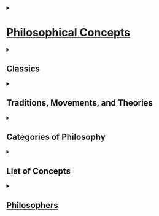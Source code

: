 <details><summary><h1><a href="https://plato.stanford.edu/index.html">Philosophical Concepts</a></h1></summary>

- [Philosophical Concepts](https://www.youtube.com/playlist?list=PLzWd5Ny3vW3Twa6jGRRBYsrqsLodJYfG7)

1. [Conceptual Distinctions](https://en.wikipedia.org/wiki/Category:Conceptual_distinctions)
2. [Conceptual Systems](https://en.wikipedia.org/wiki/Category:Conceptual_systems)
3. [Philosophical Arguments](https://en.wikipedia.org/wiki/Category:Philosophical_arguments)
4. [Philosophical Methodology](https://en.wikipedia.org/wiki/Category:Philosophical_methodology)
5. [Concepts in Metaphysics](https://en.wikipedia.org/wiki/Category:Concepts_in_metaphysics)
6. [Principles](https://en.wikipedia.org/wiki/Category:Principles)

</details>

<details><summary><h2> Classics </h2></summary>

1. [Aristotles Classics](http://classics.mit.edu/Browse/browse-Aristotle.html)
2. [Plato](http://classics.mit.edu/Browse/browse-Plato.html)
3. [Socrates](http://onlinebooks.library.upenn.edu/webbin/book/browse?type=lcsubc&key=Socrates)

</details>

<details><summary><h2> Traditions, Movements, and Theories </h2></summary>

1. [Information Philosophy](https://www.informationphilosopher.com/solutions/scientists/klemm/)
2. [Rationalism vs Empiricism](https://plato.stanford.edu/entries/rationalism-empiricism/)
3. [Analytical Philosophy](https://en.wikipedia.org/wiki/Category:Analytic_philosophy)
4. [Logical_positivism](https://en.wikipedia.org/wiki/Logical_positivism)
5. [Pragmatism](https://en.wikipedia.org/wiki/Category:Pragmatism)
6. [Empiricism](https://en.wikipedia.org/wiki/Category:Empiricism)
7. [Theories of Meaning](https://plato.stanford.edu/entries/meaning/)
8. [Nihilism](https://en.wikipedia.org/wiki/Category:Nihilism)
9. [Computational Philosophy](https://plato.stanford.edu/entries/computational-philosophy/)
10. [Philosophy of Mind](https://en.wikipedia.org/wiki/Category:Philosophy_of_mind)
11. [Philosophical Interpretation](https://en.wikipedia.org/wiki/Category:Interpretation_(philosophy))
12. [Thought Experiments](https://en.wikipedia.org/wiki/Category:Thought_experiments) and [Thought Experiments in Philosophy](https://en.wikipedia.org/wiki/Category:Thought_experiments_in_philosophy)
13. [Philosophical Schools of Thought](https://en.wikipedia.org/wiki/Category:Philosophical_schools_and_traditions)
14. [Philosophical Traditions](https://en.wikipedia.org/wiki/Category:Philosophical_traditions)
15. [Philosophical Movements](https://en.wikipedia.org/wiki/Category:Philosophical_movements)
16. [Philosophical Theories](https://en.wikipedia.org/wiki/Category:Philosophical_theories)
17. [Pragmaticism](https://en.wikipedia.org/wiki/Pragmaticism)
18. [List_of_schools_of_philosophy](https://en.wikipedia.org/wiki/List_of_schools_of_philosophy)

</details>

<details><summary><h2> Categories of Philosophy </h2></summary>

1. [Epistemology](https://en.wikipedia.org/wiki/Category:Concepts_in_epistemology)
	- [Epistemological_theories](https://en.wikipedia.org/wiki/Category:Epistemological_theories)
	- [Justification](https://en.wikipedia.org/wiki/Category:Justification_(epistemology))
	- [Concepts_in_epistemology](https://en.wikipedia.org/wiki/Category:Concepts_in_epistemology)
	- [Foundationalism](https://en.wikipedia.org/wiki/Foundationalism)
	- [Epistemology_of_science](https://en.wikipedia.org/wiki/Category:Epistemology_of_science)
	- [Empiricism](https://en.wikipedia.org/wiki/Category:Empiricism)
	- [Rationalism](https://en.wikipedia.org/wiki/Category:Rationalism)
	- [Evidentialism](https://en.wikipedia.org/wiki/Evidentialism)
	- [Coherentism](https://en.wikipedia.org/wiki/Coherentism) [Theories](https://plato.stanford.edu/entries/justep-coherence/)
	- [Epistemic Closure](https://plato.stanford.edu/entries/closure-epistemic/)
	- [Analysis of Knowledge](https://plato.stanford.edu/entries/knowledge-analysis/)
	- [Verificationism](https://en.wikipedia.org/wiki/Verificationism)
	- [Formal](https://plato.stanford.edu/entries/formal-epistemology/)
	- [Social Epistemology](https://plato.stanford.edu/entries/epistemology-social/)
	- [Bayesian Epistemology](https://plato.stanford.edu/entries/epistemology-bayesian/)
	- [Constructive Empiricism](https://plato.stanford.edu/entries/constructive-empiricism/)
	- [Münchhausen trilemma](https://en.wikipedia.org/wiki/M%C3%BCnchhausen_trilemma)
	- [Fallibilism](https://en.wikipedia.org/wiki/Fallibilism)
	- [Epistemic Paradoxes](https://plato.stanford.edu/entries/epistemic-paradoxes/)
	- [Skepticism](https://en.wikipedia.org/wiki/Category:Skepticism)
	- [Theories of Truth](https://en.wikipedia.org/wiki/Category:Theories_of_truth)
	- [Truth Values](https://plato.stanford.edu/entries/truth-values/)
	- [Reliabalism](https://plato.stanford.edu/entries/reliabilism/)
2. [Ontology](https://en.wikipedia.org/wiki/Ontology)
	- [Applied Ontology](http://ontology.buffalo.edu/smith/)
	- [Mereology](https://en.wikipedia.org/wiki/Category:Mereology)
3. [Metaphysics](https://en.wikipedia.org/wiki/Category:Metaphysics)
	- [The Metaphysics Project](https://mally.stanford.edu/index.html)
4. [Philosophy of Language](https://en.wikipedia.org/wiki/Category:Philosophy_of_language)
	- [Meaning](https://en.wikipedia.org/wiki/Category:Meaning_(philosophy_of_language))
	- [Formal Semantics](https://en.wikipedia.org/wiki/Category:Formal_semantics_(natural_language))
	- [Semantics](https://en.wikipedia.org/wiki/Category:Semantics)
5. [Cognitive Science](https://en.wikipedia.org/wiki/Category:Cognitive_science)
6. [Pragmaticism](https://en.wikipedia.org/wiki/Pragmaticism)
7. [Semiotics](https://en.wikipedia.org/wiki/Category:Semiotics)
8. [Philosophy of Science](https://en.wikipedia.org/wiki/Category:Philosophy_of_science)
9. [Linguistic Pragmatics](https://en.wikipedia.org/wiki/Category:Pragmatics)
10. [Concepts](https://en.wikipedia.org/wiki/Category:Concepts)
11. [Skepticism](https://en.wikipedia.org/wiki/Category:Skepticism)
12. [Philosophy_of_social_science](https://en.wikipedia.org/wiki/Category:Philosophy_of_social_science)
13. [Semantics](https://en.wikipedia.org/wiki/Category:Semantics)
14. [History_of_psychology](https://en.wikipedia.org/wiki/Category:History_of_psychology)

</details>

<details><summary><h2> List of Concepts </h2></summary>

1. [Events](https://plato.stanford.edu/entries/events/)
2. [Properties](https://plato.stanford.edu/entries/properties/)
3. [Platonism](https://en.wikipedia.org/wiki/Platonism)
4. [Teleology](https://en.wikipedia.org/wiki/Category:Teleology)
5. [Argumentation & Reasoning](https://philpeople.org/profiles/41605/publication_attributions?app=&order=added&page=6)
6. [Types & Tokens](https://plato.stanford.edu/entries/types-tokens/)
7. [Occams Razor](https://en.wikipedia.org/wiki/Occam%27s_razor)
8. [Argument From Ignorance](https://en.wikipedia.org/wiki/Argument_from_ignorance)
9. [Reductio Ad Absurdum](https://en.wikipedia.org/wiki/Reductio_ad_absurdum)
10. [Fact-Value](https://en.wikipedia.org/wiki/Fact%E2%80%93value_distinction)
11. [Is-Ought](https://en.wikipedia.org/wiki/Is%E2%80%93ought_problem)
12. [Principle of Charity](https://en.wikipedia.org/wiki/Principle_of_charity)
13. [Map-Territory](https://en.wikipedia.org/wiki/Map%E2%80%93territory_relation)
14. [Allegory of the Cave](https://en.wikipedia.org/wiki/Allegory_of_the_cave)
15. [Statistical Syllogism](https://en.wikipedia.org/wiki/Statistical_syllogism)
16. [Just World Hypothesis](https://en.wikipedia.org/wiki/Just-world_hypothesis)
17. [A priori A Posteriori](https://en.wikipedia.org/wiki/A_priori_and_a_posteriori)
18. [Humes Fork](https://en.wikipedia.org/wiki/Hume%27s_fork)
19. [Analytic - Synthetic](https://en.wikipedia.org/wiki/Analytic%E2%80%93synthetic_distinction)
20. [Potentiality vs Actuality](https://en.wikipedia.org/wiki/Potentiality_and_actuality)
21. [Essence](https://en.wikipedia.org/wiki/Essence)
22. [Monotonicity of Entailment](https://en.wikipedia.org/wiki/Monotonicity_of_entailment)
23. [Difference](https://en.wikipedia.org/wiki/Category:Difference)
24. [Abstract vs Concrete](https://en.wikipedia.org/wiki/Abstract_and_concrete)
25. [Kantian Categories](https://en.wikipedia.org/wiki/Category_(Kant)#The_table_of_judgments)
26. [Dualism](https://plato.stanford.edu/entries/dualism/)
27. [Kantian Metaphysics](https://plato.stanford.edu/entries/kant-metaphysics/)
28. [State of Affairs](https://plato.stanford.edu/entries/states-of-affairs/)
29. [Facts & Knowledge](https://plato.stanford.edu/entries/facts/)
30. [Vacuous Truth](https://en.wikipedia.org/wiki/Vacuous_truth)
31. [Necessity and Sufficiency](https://en.wikipedia.org/wiki/Category:Necessity_and_sufficiency)
32. [Dichotomies](https://en.wikipedia.org/wiki/Category:Dichotomies)
33. [Principle of Sufficient Reason](https://en.wikipedia.org/wiki/Principle_of_sufficient_reason)
34. [Belief](https://en.wikipedia.org/wiki/Belief_revision) [Revision](https://plato.stanford.edu/entries/logic-belief-revision/)
35. [transcendental arguments](https://plato.stanford.edu/entries/transcendental-arguments/)
36. [Objectivity](https://en.wikipedia.org/wiki/Objectivity_(philosophy))
37. [Philosophical Razors](https://en.wikipedia.org/wiki/Category:Razors_(philosophy))
38. [Contingency](https://en.wikipedia.org/wiki/Contingency_(philosophy))
39. [Genus - Differentia](https://en.wikipedia.org/wiki/Genus%E2%80%93differentia_definition)
40. [Abstract Objects](https://plato.stanford.edu/entries/abstract-objects/)
41. [Existence_precedes_essence](https://en.wikipedia.org/wiki/Existence_precedes_essence)
42. [Conceptualism vs Non-Conceptualism](https://plato.stanford.edu/entries/kant-conceptualism/)
43. [Concepts](https://en.wikipedia.org/wiki/Category:Concepts)
44. [Realist](https://iep.utm.edu/sci-real/) vs [Anti-Realist](http://people.loyno.edu/~folse/Realism1.html)
	- [Realism](https://plato.stanford.edu/entries/realism/)
	- [Philosophical Realism](https://en.wikipedia.org/wiki/Category:Philosophical_realism)
45. [Mediaval Problem of Universals](https://plato.stanford.edu/entries/universals-medieval/)
46. [Dispositions](https://plato.stanford.edu/entries/dispositions/)
47. [Intrinsic vs Extrinsic](https://plato.stanford.edu/entries/intrinsic-extrinsic/)
48. [Determinate and Determinables](https://plato.stanford.edu/entries/determinate-determinables/)
49. [Vagueness](https://plato.stanford.edu/entries/vagueness/)
50. [Monism](https://en.wikipedia.org/wiki/Category:Monism)
	- [Materialism](https://en.wikipedia.org/wiki/Materialism)
51. [Nominalism](https://en.wikipedia.org/wiki/Nominalism)
52. [Naturalism](https://plato.stanford.edu/entries/naturalism/)
53. [Idealism](https://en.wikipedia.org/wiki/Category:Idealism)
54. [Tropes](https://plato.stanford.edu/entries/tropes/)
55. [Particulars](https://en.wikipedia.org/wiki/Particular)
56. [Objects](https://plato.stanford.edu/entries/object/): [Category of Objects](https://en.wikipedia.org/wiki/Category:Objects) and [Fictional Entities](https://plato.stanford.edu/entries/fictional-entities/)
57. [Substance](https://plato.stanford.edu/entries/substance/)
58. [Categories](https://plato.stanford.edu/entries/categories/)
59. [Essential vs Accidental](https://plato.stanford.edu/entries/essential-accidental/)
60. [Relations](https://plato.stanford.edu/entries/relations/)
61. [Process Philosophy](https://plato.stanford.edu/entries/process-philosophy/)
62. [Fundamentality](https://plato.stanford.edu/entries/fundamentality/)
63. [Temporal Parts](https://plato.stanford.edu/entries/temporal-parts/)
64. [Problem of the Many](https://plato.stanford.edu/entries/problem-of-many/)
65. [Sorites Paradox](https://plato.stanford.edu/entries/sorites-paradox/)
66. [Gettier Problem](https://en.wikipedia.org/wiki/Gettier_problem)
67. [Meaning](https://en.wikipedia.org/wiki/Meaning_(philosophy))
68. [Aristotle Causality](https://plato.stanford.edu/entries/aristotle-causality/)
69. [Possible Worlds](https://plato.stanford.edu/entries/possible-worlds/)
70. [Ghost in the Machine](https://en.wikipedia.org/wiki/Ghost_in_the_machine)
71. [Ontological Commitment](https://plato.stanford.edu/entries/ontological-commitment/)
72. [Supervenience](https://plato.stanford.edu/entries/supervenience/)
73. [Philosophical Zombies](https://plato.stanford.edu/entries/zombies/)
74. [Quantifiers](https://en.wikipedia.org/wiki/Quantifier_(logic))
75. [Mathematical Mapping](https://en.wikipedia.org/wiki/Map_(mathematics))
76. [Logical Connective](https://en.wikipedia.org/wiki/Category:Logical_connectives)
77. [Kripke Semantics](https://en.wikipedia.org/wiki/Kripke_semantics)
78. [Aristotle on Non Contradiction](https://plato.stanford.edu/entries/aristotle-noncontradiction/)
79. [Symbol Grounding Problem](https://en.wikipedia.org/wiki/Symbol_grounding_problem)
80. [Descartes Rejection of Aristotelianism](https://oxford.universitypressscholarship.com/view/10.1093/acprof:oso/9780199570430.001.0001/acprof-9780199570430-chapter-6)
81. [Action Theory](https://plato.stanford.edu/entries/action/)
82. [Thought Experiment](https://en.wikipedia.org/wiki/Thought_experiment)
83. [Hermeneutics](https://plato.stanford.edu/entries/hermeneutics/)
84. [Free](https://en.wikipedia.org/wiki/Category:Free_will) [Will](https://plato.stanford.edu/entries/freewill/)
	- [Indeterminism](https://en.wikipedia.org/wiki/Indeterminism)
	- [Randomness](https://en.wikipedia.org/wiki/Category:Randomness)
	- [Determinism](https://en.wikipedia.org/wiki/Category:Determinism)
	- [Incompatibilism Theories](https://plato.stanford.edu/entries/incompatibilism-theories/)
	- [Compatibalism](https://plato.stanford.edu/entries/compatibilism/)
	- [Uncertainty](https://en.wikipedia.org/wiki/Uncertainty)
	- [Agency](https://plato.stanford.edu/entries/agency/)
	- [Libertarianism](https://en.wikipedia.org/wiki/Libertarianism_(metaphysics))
	- [Philosophy](https://plato.stanford.edu/entries/action/) of [Action](https://en.wikipedia.org/wiki/Category:Action_(philosophy))
85. [Hypothetical Impertive](https://en.wikipedia.org/wiki/Hypothetical_imperative)
86. [Categorical Imperitive](https://en.wikipedia.org/wiki/Categorical_imperative)
87. [Sophisttry](https://en.wikipedia.org/wiki/Sophist)
88. [Critique_of_the_Kantian_Philosophy](https://en.wikipedia.org/wiki/Critique_of_the_Kantian_Philosophy)
89. [Instrumental Rationality](https://plato.stanford.edu/entries/rationality-instrumental/)
90. [Instrumental_and_value_rationality](https://en.wikipedia.org/wiki/Instrumental_and_value_rationality)
91. [Information](https://plato.stanford.edu/entries/information/)
92. [Philosophy of Information](https://en.wikipedia.org/wiki/Philosophy_of_information)
93. [Unobservable](https://en.wikipedia.org/wiki/Unobservable)
94. [Anti Realism](https://en.wikipedia.org/wiki/Anti-realism)
95. [Qualia: The Knowledge Argument](https://plato.stanford.edu/entries/qualia-knowledge/)
96. [Intersubjectivity](https://en.wikipedia.org/wiki/Intersubjectivity)
97. [Other Minds](https://plato.stanford.edu/entries/other-minds/)
98. [Sorites Paradox](https://plato.stanford.edu/entries/sorites-paradox/)
99. [Descartes Method](https://plato.stanford.edu/entries/descartes-method/)
100. [Kantian Category](https://en.wikipedia.org/wiki/Category_(Kant)) and [Aristotelian Categories](https://en.wikipedia.org/wiki/Categories_(Aristotle))
101. [Deconstruction](https://en.wikipedia.org/wiki/Deconstruction)
102. [Implicature](https://plato.stanford.edu/entries/implicature/)
103. [Mental Causation](https://plato.stanford.edu/entries/mental-causation/)
104. [Scientific Realism](https://plato.stanford.edu/entries/scientific-realism/)
105. [Rationalism](https://en.wikipedia.org/wiki/Rationalism)
106. [Bounded Rationality](https://en.wikipedia.org/wiki/Bounded_rationality)
107. [Chinese Room](https://en.wikipedia.org/wiki/Chinese_room)
108. [Propositional](https://iep.utm.edu/prop-ati/) [Attitude](https://en.wikipedia.org/wiki/Propositional_attitude)
109. [Vienna Circle](https://plato.stanford.edu/entries/vienna-circle/)
110. [Sense and Reference](https://en.wikipedia.org/wiki/Sense_and_reference)
111. [Essentialism](https://en.wikipedia.org/wiki/Essentialism)
112. [Hegelian Dialectics](https://plato.stanford.edu/entries/hegel-dialectics/) and [Dialectical Forms](https://en.wikipedia.org/wiki/Dialectic)
113. [Panpsychism](https://plato.stanford.edu/entries/panpsychism/)
114. [Quine–Putnam indispensability argument](https://en.wikipedia.org/wiki/Quine%E2%80%93Putnam_indispensability_argument)
115. [Benacerrafs Identification Problem](https://en.wikipedia.org/wiki/Benacerraf%27s_identification_problem)
116. [Underdetermination](https://en.wikipedia.org/wiki/Underdetermination)
117. [Raven Paradox](https://en.wikipedia.org/wiki/Raven_paradox)
118. [De Dicto - De Re](https://plato.stanford.edu/entries/prop-attitude-reports/dere.html)
119. [Problem of the Criterion](https://en.wikipedia.org/wiki/Problem_of_the_criterion)
120. [Incompleteness Theorems](https://en.wikipedia.org/wiki/G%C3%B6del%27s_incompleteness_theorems)
121. [No Free Lunch Theorem](https://en.wikipedia.org/wiki/No_free_lunch_theorem)
122. [Underdetermination](https://plato.stanford.edu/entries/scientific-underdetermination/)
123. [Correspondence Theory of Truth](https://plato.stanford.edu/entries/truth-correspondence/)
124. [Universal Constructor](https://en.wikipedia.org/wiki/Von_Neumann_universal_constructor)
125. [Impossibility Theorem](https://en.wikipedia.org/wiki/Arrow%27s_impossibility_theorem)
126. [Self Reference](https://plato.stanford.edu/entries/self-reference/)
127. [Self Referential Paradoxes](https://en.wikipedia.org/wiki/Category:Self-referential_paradoxes)
128. [Deflationary Theory of Truth](https://en.wikipedia.org/wiki/Deflationary_theory_of_truth)
129. [Conways Game of Life](https://en.wikipedia.org/wiki/Conway%27s_Game_of_Life)
130. [Computational Irreducibility](https://en.wikipedia.org/wiki/Computational_irreducibility)
131. [Church Turing Thesis](https://plato.stanford.edu/entries/church-turing/)
132. [Self Replicating Machine](https://en.wikipedia.org/wiki/Self-replicating_machine)
133. [Self Organization](https://en.wikipedia.org/wiki/Self-organization)
134. [Felicity Conditions](https://en.wikipedia.org/wiki/Felicity_(pragmatics))
135. [Mills Methods](https://en.wikipedia.org/wiki/Mill%27s_Methods)
136. [Pragmatic_maxim](https://en.wikipedia.org/wiki/Pragmatic_maxim)
137. [Truthmakers](https://plato.stanford.edu/entries/truthmakers/) and [Truthmaker_theory](https://en.wikipedia.org/wiki/Truthmaker_theory)
138. [Basic Belief](https://en.wikipedia.org/wiki/Basic_belief)
139. [Collective Consciousness](https://en.wikipedia.org/wiki/Collective_consciousness)
140. [Aberrant_decoding](https://en.wikipedia.org/wiki/Aberrant_decoding)
141. [Context_principle](https://en.wikipedia.org/wiki/Context_principle)
142. [Deixis](https://en.wikipedia.org/wiki/Deixis)
143. [Principle_of_humanity](https://en.wikipedia.org/wiki/Principle_of_humanity)
144. [Precautionary_principle](https://en.wikipedia.org/wiki/Precautionary_principle)
145. [Cooperative_principle](https://en.wikipedia.org/wiki/Cooperative_principle)
146. [Straw Man](https://en.wikipedia.org/wiki/Straw_man)
147. [Meme](https://en.wikipedia.org/wiki/Meme)
148. [Metanarrative](https://en.wikipedia.org/wiki/Metanarrative)
149. [Social Norm](https://en.wikipedia.org/wiki/Social_norm)
150. [Paradigm](https://en.wikipedia.org/wiki/Paradigm)
151. [Theory of Everything](https://en.wikipedia.org/wiki/Theory_of_everything)
152. [Worldview](https://en.wikipedia.org/wiki/Worldview)
153. [Qualia](https://en.wikipedia.org/wiki/Qualia)
154. [Harm Principle](https://en.wikipedia.org/wiki/Harm_principle)
155. [Gettier Problem](https://iep.utm.edu/gettier/)
156. [Contextualism](https://en.wikipedia.org/wiki/Contextualism)
157. [Problem_of_the_criterion](https://en.wikipedia.org/wiki/Problem_of_the_criterion)
158. [Ship of Theseus](https://en.wikipedia.org/wiki/Ship_of_Theseus)
159. [Moravecs Paradox](https://en.wikipedia.org/wiki/Moravec%27s_paradox)
160. [Mental Causation](https://plato.stanford.edu/entries/mental-causation/)
161. [The pairing problem](https://www3.nd.edu/~jspeaks/courses/2006-7/20208/against-dualism.html)
162. [Qualia: Knowledge Argument against Physicalism](https://plato.stanford.edu/entries/qualia-knowledge/)
163. [Prototype Theory](https://en.wikipedia.org/wiki/Prototype_theory)
164. [Archetype](https://en.wikipedia.org/wiki/Archetype)
165. [Postmodernism](https://en.wikipedia.org/wiki/Postmodernism)
	- [The Postmodern condition](https://en.wikipedia.org/wiki/The_Postmodern_Condition)
	- [Postmodernity](https://en.wikipedia.org/wiki/Postmodernity)
166. [Causation in Physics](https://plato.stanford.edu/entries/causation-physics/)
167. [Natural Philosophy](https://en.wikipedia.org/wiki/Natural_philosophy)
168. [Luthers Inluence on Philosophy](https://plato.stanford.edu/entries/luther-influence/)
169. [Relevance Theory](https://en.wikipedia.org/wiki/Relevance_theory)
170. [Ataraxia](https://en.wikipedia.org/wiki/Ataraxia) and [Apatheia](https://en.wikipedia.org/wiki/Apatheia) and [Euthymia](https://en.wikipedia.org/wiki/Euthymia_(philosophy))
171. [Social Contract](https://en.wikipedia.org/wiki/Social_contract)
172. [Quietism](https://en.wikipedia.org/wiki/Quietism_(philosophy))
173. [Hypothetico-Deductive Model](https://en.wikipedia.org/wiki/Hypothetico-deductive_model)
174. [Romanticism_in_philosophy](https://en.wikipedia.org/wiki/Romanticism_in_philosophy)
175. [Critical_rationalism](https://en.wikipedia.org/wiki/Critical_rationalism)
176. [Positivism](https://en.wikipedia.org/wiki/Positivism), [Positivism_dispute](https://en.wikipedia.org/wiki/Positivism_dispute), and [Antipositivism](https://en.wikipedia.org/wiki/Antipositivism)
177. [Historicism](https://en.wikipedia.org/wiki/Historicism)
188. [Dogma](https://en.wikipedia.org/wiki/Dogma)
	* [Disconfirming Evidence](http://rebirthofreason.com/Articles/Rowlands/Disconfirming_Evidence.shtml)
	* [Falsifiability](https://en.wikipedia.org/wiki/Falsifiability)
	* [Ad_hoc_hypothesis](https://en.wikipedia.org/wiki/Ad_hoc_hypothesis)
	* [Raven_paradox](https://en.wikipedia.org/wiki/Raven_paradox)
	* [Selective_perception](https://en.wikipedia.org/wiki/Selective_perception)
189. [Neo Kantianism](https://plato.stanford.edu/entries/neo-kantianism/)
190. [World_disclosure](https://en.wikipedia.org/wiki/World_disclosure)
191. [Lebensphilosophie](https://en.wikipedia.org/wiki/Lebensphilosophie)
192. [turing test](https://plato.stanford.edu/entries/turing-test/)
	- [artificial general intelligence](https://en.wikipedia.org/wiki/Artificial_general_intelligence)
193. [Linguistic_modality](https://en.wikipedia.org/wiki/Category:Linguistic_modality)
194. [Language Game](https://en.wikipedia.org/wiki/Language_game_(philosophy))
195. [Will to Power](https://en.wikipedia.org/wiki/Will_to_power)
196. [Condorcet_paradox](https://en.wikipedia.org/wiki/Condorcet_paradox)
197. [The Economic Analysis of Law](https://plato.stanford.edu/entries/legal-econanalysis/)

</details>

<details><summary><h2><a href="https://leiterreports.typepad.com/blog/2009/03/so-who-is-the-most-important-philosopher-of-the-past-200-years.html">Philosophers</a></h2></summary>

<details><summary><h3> Ancient Greece and Rome </h3></summary>

1. [Ancient_Greek_philosophy](https://en.wikipedia.org/wiki/Ancient_Greek_philosophy)
2. [Presocratic_philosophy](https://en.wikipedia.org/wiki/Category:Presocratic_philosophy)
3. [Hellenistic_philosophy](https://en.wikipedia.org/wiki/Category:Hellenistic_philosophy)
4. [Pyrrhonism](https://en.wikipedia.org/wiki/Category:Pyrrhonism)
5. [Hellenistic_period](https://en.wikipedia.org/wiki/Hellenistic_period)
6. [Gorgias](https://en.wikipedia.org/wiki/Gorgias_(dialogue))
7. [Epilogism](https://en.wikipedia.org/wiki/Epilogism)
8. [Milesian School](https://en.wikipedia.org/wiki/Milesian_school)
9. [Eleatic School](https://en.wikipedia.org/wiki/Category:Eleatic_school)
10. [Atomism](https://en.wikipedia.org/wiki/Atomism)
11. [Epicureanism](https://en.wikipedia.org/wiki/Epicureanism)
	- [Epicurean Philosophers](https://en.wikipedia.org/wiki/Category:Epicurean_philosophers)
12. [Stoicism](https://en.m.wikipedia.org/wiki/Category:Stoicism)
13. [Ancient_Roman_philosophy](https://en.wikipedia.org/wiki/Ancient_Roman_philosophy)

</details>

<details><summary><h3><a href="https://en.wikipedia.org/wiki/Category:Classical_Greek_philosophers">Classical and </a><a href="https://en.wikipedia.org/wiki/Category:Presocratic_philosophers">Presocratic Philosophers</a></h3></summary>

1. [Sextus Empiricus](https://en.wikipedia.org/wiki/Sextus_Empiricus)
2. [Zeno Elea](https://plato.stanford.edu/entries/zeno-elea/)
3. [PreSocratics](https://plato.stanford.edu/entries/presocratics/)
4. [Democritus](https://en.wikipedia.org/wiki/Democritus)
5. [Epicurus](https://plato.stanford.edu/entries/epicurus/)
	- [epicurus website](https://epicurus.net/)
	- [epicurism](https://epicurism.info/)
	- [epicurusphilosophy](https://epicurusphilosophy.com/)
	- [newepicurean](https://newepicurean.com/)
6. [Lucretius](https://plato.stanford.edu/entries/lucretius/)
7. [parmenides](https://plato.stanford.edu/entries/parmenides/)
8. [Protagoras](https://en.wikipedia.org/wiki/Protagoras)
9. [Socrates](https://en.wikipedia.org/wiki/Category:Socrates)
10. [Plato](https://en.wikipedia.org/wiki/Category:Plato)
11. [Aristotle](https://en.wikipedia.org/wiki/Category:Aristotle)
12. [Carneades](https://en.wikipedia.org/wiki/Carneades)
13. [Cicero](https://en.wikipedia.org/wiki/Cicero)
14. [Parmenides](https://en.wikipedia.org/wiki/Parmenides)
15. [Heraclitus](https://en.wikipedia.org/wiki/Heraclitus)
16. [Pyrrho](https://en.wikipedia.org/wiki/Pyrrho)
17. [Thucydides](https://en.wikipedia.org/wiki/Thucydides)
18. [Plutarch](https://en.wikipedia.org/wiki/Plutarch)
19. [Herodotus](https://en.wikipedia.org/wiki/Herodotus)
20. [Pre Socratic Philosophy](https://en.wikipedia.org/wiki/Pre-Socratic_philosophy)
21. [Cyrenaics](https://en.wikipedia.org/wiki/Cyrenaics)
22. [Thales of Miletus](https://en.wikipedia.org/wiki/Thales_of_Miletus)
23. [Xenophanes](https://plato.stanford.edu/entries/xenophanes/)
24. [Lucretius](https://plato.stanford.edu/entries/lucretius/)
25. [Leucippus](https://en.wikipedia.org/wiki/Leucippus)
26. [Euhemerus](https://en.wikipedia.org/wiki/Euhemerus)
27. [Anaxagoras](https://plato.stanford.edu/entries/anaxagoras/)
28. [Aristippus](https://en.wikipedia.org/wiki/Aristippus)
29. [Hypatia](https://en.wikipedia.org/wiki/Hypatia)
30. [Marcus_Aurelius](https://en.wikipedia.org/wiki/Marcus_Aurelius)
31. [Diagoras of Melos](https://en.wikipedia.org/wiki/Diagoras_of_Melos)
32. [Theodorus of Cyrene](https://en.wikipedia.org/wiki/Theodorus_of_Cyrene)
33. [Archytas](https://en.wikipedia.org/wiki/Archytas)
34. [Anaxagoras](https://en.wikipedia.org/wiki/Anaxagoras)
35. [Archelaus](https://en.wikipedia.org/wiki/Archelaus_(philosopher))
36. [Xenophon](https://en.wikipedia.org/wiki/Xenophon)
37. [Polybius](https://en.wikipedia.org/wiki/Polybius)
38. [Epictetus](https://en.wikipedia.org/wiki/Epictetus)
39. [Seneca_the_Younger](https://en.wikipedia.org/wiki/Seneca_the_Younger)
40. [Diogenes](https://en.wikipedia.org/wiki/Diogenes)
41. [Antisthenes](https://en.wikipedia.org/wiki/Antisthenes)

#### Historical Information

1. [Alexander the Great](https://en.wikipedia.org/wiki/Alexander_the_Great)
2. [Greece in Roman Era](https://en.wikipedia.org/wiki/Greece_in_the_Roman_era)
3. [Ancient Rome](https://en.wikipedia.org/wiki/Ancient_Rome)
4. [Roman Republic](https://en.wikipedia.org/wiki/Roman_Republic)
5. [Roman Kingdom](https://en.wikipedia.org/wiki/Roman_Kingdom)

</details>

<details><summary><h3><a href="https://en.wikipedia.org/wiki/Category:Ancient_Chinese_philosophy">Ancient Chinese Philosophy</a></h3></summary>

1. [Confucius](https://en.wikipedia.org/wiki/Confucius)
	- [Neo Confucianism](https://en.wikipedia.org/wiki/Neo-Confucianism)
	- [Four_Books_and_Five_Classics](https://en.wikipedia.org/wiki/Four_Books_and_Five_Classics)
	- [Confucian Thought](https://en.wikipedia.org/wiki/Category:Confucian_thought)
	- [Confucianism](https://en.m.wikipedia.org/wiki/Category:Confucianism)
2. [Chinese_logicians](https://en.wikipedia.org/wiki/Category:Chinese_logicians)
	- [School of Names](https://en.wikipedia.org/wiki/Category:School_of_Names)
3. [Mohism](https://en.wikipedia.org/wiki/Category:Mohism)
	- [Mozi](https://en.wikipedia.org/wiki/Mozi)
4. [Legalism](https://en.wikipedia.org/wiki/Category:Legalism_(Chinese_philosophy))
	- [Shen Buhai](https://en.wikipedia.org/wiki/Shen_Buhai)
5. [Yangism](https://en.wikipedia.org/wiki/Yangism)
6. [Taoist Schools](https://en.wikipedia.org/wiki/Category:Taoist_schools)
	- [Laozi](https://en.wikipedia.org/wiki/Laozi)
7. [School of Diplomacy](https://en.wikipedia.org/wiki/School_of_Diplomacy)
8. [Sun Tzu](https://en.wikipedia.org/wiki/Sun_Tzu)
9. [Xunzi](https://plato.stanford.edu/entries/xunzi/)
10. [Hundred_Schools_of_Thought](https://en.wikipedia.org/wiki/Hundred_Schools_of_Thought)
11. [Classical Thought](https://en.wikipedia.org/wiki/Category:Classical_Chinese_philosophy)
12. [Philosophers by Century](https://en.wikipedia.org/wiki/Category:Chinese_philosophers_by_century)

</details>

<details><summary><h3> Ancient Indian Philosophy </h3></summary>

1. [Ajita Kesakambali](https://en.wikipedia.org/wiki/Ajita_Kesakambali)
2. [Sanjaya Belatthiputta](https://en.wikipedia.org/wiki/Sanjaya_Belatthiputta)
3. [Ajñana](https://en.wikipedia.org/wiki/Aj%C3%B1ana)
4. [Upanishads](https://en.wikipedia.org/wiki/Upanishads)
5. [Charvaka](https://en.wikipedia.org/wiki/Charvaka)
6. [Pakudha Kaccayana](https://en.wikipedia.org/wiki/Pakudha_Kaccayana)
7. [Makkhali Gosala](https://en.wikipedia.org/wiki/Makkhali_Gosala)
8. [Purana Kassapa](https://en.wikipedia.org/wiki/Purana_Kassapa)
9. [Nagarjuna](https://plato.stanford.edu/entries/nagarjuna/)
10. [Jayarāśi](https://plato.stanford.edu/entries/jayaraasi/)
11. [Śrīharṣa](https://plato.stanford.edu/entries/sriharsa/)

</details>

<details><summary><h3><a href="https://en.wikipedia.org/wiki/Medieval_philosophy">Medieval and </a><a href="https://en.wikipedia.org/wiki/Scholasticism">Scholasticism</a></h3></summary>

1. [Ockham](https://en.wikipedia.org/wiki/William_of_Ockham)
2. [Aquinas](https://en.wikipedia.org/wiki/Thomas_Aquinas)
3. [Augustine](https://en.wikipedia.org/wiki/Augustine_of_Hippo)
4. [Duns Scotus](https://en.wikipedia.org/wiki/Duns_Scotus)
5. [Christian Philosophy](https://en.wikipedia.org/wiki/Category:Christian_philosophy)
6. [Aristotelianism](https://en.wikipedia.org/wiki/Category:Aristotelianism)
7. [Neoplatonism](https://en.wikipedia.org/wiki/Neoplatonism)
8. [Platonism](https://en.wikipedia.org/wiki/Platonism)
9. [Islamic Philosophy](https://en.wikipedia.org/wiki/Category:Islamic_philosophy)

- **Movements**
	* [Thomism](https://en.wikipedia.org/wiki/Thomism)
	* [Augustinianism](https://en.wikipedia.org/wiki/Augustinianism)
	* [Cartesianism](https://en.wikipedia.org/wiki/Cartesianism)
	* [Molinism](https://en.wikipedia.org/wiki/Molinism)
	* [Occamism](https://en.wikipedia.org/wiki/Occamism)
	* [School_of_Salamanca](https://en.wikipedia.org/wiki/School_of_Salamanca)
	* [Scotism](https://en.wikipedia.org/wiki/Scotism)
	* [Neo Scholasticism](https://en.wikipedia.org/wiki/Neo-scholasticism)

</details>

<details><summary><h3><a href="https://en.wikipedia.org/wiki/List_of_philosophers_born_in_the_18th_century">Enlightenment and </a><a href="https://en.wikipedia.org/wiki/Renaissance_philosophy">Renaissance</a></h3></summary>

1. [Mill](https://plato.stanford.edu/entries/mill/)
2. [Locke](https://plato.stanford.edu/entries/locke/)
3. [Bentham](https://plato.stanford.edu/entries/bentham/)
4. [Adam Smith](https://plato.stanford.edu/entries/smith-moral-political/)
5. [Bacon](https://plato.stanford.edu/entries/francis-bacon/)
6. [Berkeley](https://plato.stanford.edu/entries/berkeley/)
7. [Libertarian Thinkers](https://principledlibertarian.com/2019/04/10/libertarian-thinkers/)
8. [Machiavelli](https://en.wikipedia.org/wiki/Niccol%C3%B2_Machiavelli)
9. [Bayes](https://en.wikipedia.org/wiki/Thomas_Bayes)
10. [Descartes](https://en.wikipedia.org/wiki/Ren%C3%A9_Descartes)
11. [David Hume](https://en.wikipedia.org/wiki/Category:David_Hume)
12. [Kant](https://en.wikipedia.org/wiki/Immanuel_Kant)
13. [Burke](https://en.wikipedia.org/wiki/Edmund_Burke)
14. [Spinoza](https://en.wikipedia.org/wiki/Baruch_Spinoza)
15. [Jean Charles Léonard de Sismondi](https://en.wikipedia.org/wiki/Jean_Charles_L%C3%A9onard_de_Sismondi)
16. [Gottfried_Wilhelm_Leibniz](https://en.wikipedia.org/wiki/Gottfried_Wilhelm_Leibniz)
17. [Pierre Bayle](https://plato.stanford.edu/entries/bayle/)
18. [Jean Baptiste Say](https://en.wikipedia.org/wiki/Jean-Baptiste_Say)
19. [Giordano Bruno](https://en.wikipedia.org/wiki/Giordano_Bruno)
20. [Pascal](https://en.wikipedia.org/wiki/Blaise_Pascal)
21. [Gauss](https://en.wikipedia.org/wiki/Carl_Friedrich_Gauss)
22. [Juana Inés de la Cruz](https://en.wikipedia.org/wiki/Juana_In%C3%A9s_de_la_Cruz)
23. [Giambattista_Vico](https://en.wikipedia.org/wiki/Giambattista_Vico)
24. [Thomas Browne](https://en.wikipedia.org/wiki/Thomas_Browne)
25. [Pierre_Gassendi](https://en.wikipedia.org/wiki/Pierre_Gassendi)
26. [Marsilio Ficino](https://en.wikipedia.org/wiki/Marsilio_Ficino)
27. [Gemistos_Plethon](https://en.wikipedia.org/wiki/Gemistos_Plethon)
28. [David Ricardo](https://en.wikipedia.org/wiki/David_Ricardo)
29. [Thomas Jefferson](https://en.wikipedia.org/wiki/Thomas_Jefferson)
30. [Jean-Jacques Rousseau](https://en.wikipedia.org/wiki/Jean-Jacques_Rousseau)
31. [Friedrich_Wilhelm_Joseph_Schelling](https://en.wikipedia.org/wiki/Friedrich_Wilhelm_Joseph_Schelling)

- **Counter Enlightenment**
	* [Counter-Enlightenment](https://en.wikipedia.org/wiki/Category:Counter-Enlightenment)
	* [Age_of_Enlightenment](https://en.wikipedia.org/wiki/Category:Age_of_Enlightenment)
	* [Anti Intellectualism](https://en.wikipedia.org/wiki/Category:Anti-intellectualism)
	* [Dialectic_of_Enlightenment](https://en.wikipedia.org/wiki/Dialectic_of_Enlightenment)

</details>

<details><summary><h3><a href="https://en.wikipedia.org/wiki/19th-century_philosophy">18th-19th Century</h3></summary>

1. [Hegel](https://en.wikipedia.org/wiki/Georg_Wilhelm_Friedrich_Hegel)
2. [Arthur_Schopenhauer](https://en.wikipedia.org/wiki/Arthur_Schopenhauer)
3. [Husserl](https://en.wikipedia.org/wiki/Edmund_Husserl)
4. [Marx](https://en.wikipedia.org/wiki/Karl_Marx)
5. [Friedrich_Nietzsche](https://en.wikipedia.org/wiki/Friedrich_Nietzsche)
6. [Frege](https://en.wikipedia.org/wiki/Gottlob_Frege)
7. [Kierkegaard](https://en.wikipedia.org/wiki/S%C3%B8ren_Kierkegaard)
8. [Ludwig Feuerbach](https://en.wikipedia.org/wiki/Ludwig_Feuerbach)
9. [Schutz](https://en.wikipedia.org/wiki/Alfred_Sch%C3%BCtz)
10. [Kierkegaard](https://en.wikipedia.org/wiki/S%C3%B8ren_Kierkegaard)
11. [Freud](https://en.wikipedia.org/wiki/Sigmund_Freud)
12. [Burke](https://en.wikipedia.org/wiki/Edmund_Burke)
13. [Thomas Reid](https://en.wikipedia.org/wiki/Thomas_Reid)
14. [Mary_Wollstonecraft](https://en.wikipedia.org/wiki/Mary_Wollstonecraft)
15. [Comte](https://plato.stanford.edu/entries/comte/)
16. [Henry Sidgwick](https://en.wikipedia.org/wiki/Henry_Sidgwick)
17. [Alfred Marshall](https://en.wikipedia.org/wiki/Alfred_Marshall)
18. [Carl Menger](https://en.wikipedia.org/wiki/Carl_Menger)
19. [George Boole](https://en.wikipedia.org/wiki/George_Boole)
20. [Augustus De Morgan](https://en.wikipedia.org/wiki/Augustus_De_Morgan)
21. [William Stanley Jevons](https://en.wikipedia.org/wiki/William_Stanley_Jevons)
22. [Leon Walras](https://en.wikipedia.org/wiki/L%C3%A9on_Walras)
23. [Joseph_Schumpeter](https://en.wikipedia.org/wiki/Joseph_Schumpeter)
24. [Durkheim](https://en.wikipedia.org/wiki/%C3%89mile_Durkheim)
25. [Max Weber](https://en.wikipedia.org/wiki/Max_Weber)
26. [Herbert Spencer](https://en.wikipedia.org/wiki/Herbert_Spencer)
27. [Malthus](https://en.wikipedia.org/wiki/Thomas_Robert_Malthus)
28. [Charles Fourier](https://en.wikipedia.org/wiki/Charles_Fourier)
29. [Vilfredo Pareto](https://en.wikipedia.org/wiki/Vilfredo_Pareto)
30. [Carl Jung](https://en.wikipedia.org/wiki/Carl_Jung)
31. [Mikhail_Bakunin](https://en.wikipedia.org/wiki/Mikhail_Bakunin)

</details>

<details><summary><h3><a href="https://en.wikipedia.org/wiki/List_of_philosophers_born_in_the_19th_century">19th-20th Century</h3></summary>

1. [Peirce](https://en.wikipedia.org/wiki/Category:Charles_Sanders_Peirce)
2. [William James](https://en.wikipedia.org/wiki/William_James)
3. [Ludwig_Wittgenstein](https://en.wikipedia.org/wiki/Ludwig_Wittgenstein)
4. [feyerabend](https://plato.stanford.edu/entries/feyerabend/)
5. [Imre_Lakatos](https://en.wikipedia.org/wiki/Imre_Lakatos)
6. [Bertrand Russell](https://en.wikipedia.org/wiki/Bertrand_Russell)
7. [Ayn Rand](https://en.wikipedia.org/wiki/Ayn_Rand)
8. [Vienna Circle](https://en.wikipedia.org/wiki/Vienna_Circle)
9. [AJ Ayer](https://en.wikipedia.org/wiki/A._J._Ayer)
10. [Keynes](https://en.wikipedia.org/wiki/John_Maynard_Keynes)
11. [Quine](https://en.wikipedia.org/wiki/Willard_Van_Orman_Quine)
12. [Carnap](https://en.wikipedia.org/wiki/Rudolf_Carnap)
13. [Putnam](https://en.wikipedia.org/wiki/Hilary_Putnam)
14. [Tarski](https://en.wikipedia.org/wiki/Alfred_Tarski)
15. [Whitehead](https://en.wikipedia.org/wiki/Alfred_North_Whitehead)
16. [Thomas Kuhn](https://en.wikipedia.org/wiki/Thomas_Kuhn)
17. [C.I. Lewis](https://en.wikipedia.org/wiki/C._I._Lewis)
18. [Gilbert Ryle](https://en.wikipedia.org/wiki/Gilbert_Ryle)
19. [John Dewey](https://en.wikipedia.org/wiki/John_Dewey)
20. [F.P. Strawson](https://en.wikipedia.org/wiki/P._F._Strawson)
21. [Thomas Nagel](https://en.wikipedia.org/wiki/Thomas_Nagel)
22. [Paul Grice](https://plato.stanford.edu/entries/grice/)
23. [Popper](https://en.wikipedia.org/wiki/Karl_Popper)
24. [William James](https://en.wikipedia.org/wiki/William_James)
25. [Wilfrid Sellars](https://en.wikipedia.org/wiki/Wilfrid_Sellars)
26. [Frank Ramsey](https://en.wikipedia.org/wiki/Frank_Ramsey_(mathematician))
27. [Irving Fisher](https://en.wikipedia.org/wiki/Irving_Fisher)
28. [Hayek](https://en.wikipedia.org/wiki/Friedrich_Hayek)
29. [Wassily_Leontief](https://en.wikipedia.org/wiki/Wassily_Leontief)
30. [Bernard Williams](https://en.wikipedia.org/wiki/Bernard_Williams)

</details>

<details><summary><h3><a href="https://en.wikipedia.org/wiki/Category:20th-century_philosophy">20th Century-Present</h3></summary>

1. [Douglas Walton](https://www.researchgate.net/profile/Douglas-Walton)
	- [papers](https://scholar.google.ca/citations?user=iRzoJwcAAAAJ&hl=en)
2. [Bernard Williams](https://en.wikipedia.org/wiki/Bernard_Williams)
3. [Leo Strauss](https://en.wikipedia.org/wiki/Leo_Strauss)
4. [Stephen Toulmin](https://en.wikipedia.org/wiki/Stephen_Toulmin)
5. [John Pollock](https://johnpollock.us/)
6. [Rawls](https://en.wikipedia.org/wiki/John_Rawls)
7. [Daniel Dennett](https://en.wikipedia.org/wiki/Daniel_Dennett)
8. [Gilbert_Harman](https://en.wikipedia.org/wiki/Gilbert_Harman)
9. [Paul Thagard](https://en.wikipedia.org/wiki/Paul_Thagard)
10. [Wilfred Sellers](https://plato.stanford.edu/entries/sellars/)
11. [Hilary Putnam](https://en.wikipedia.org/wiki/Hilary_Putnam)
12. [Brian Skyrms](https://en.wikipedia.org/wiki/Brian_Skyrms)
13. [Arthur Fine](https://en.wikipedia.org/wiki/Arthur_Fine)
14. [Ian Hacking](https://en.wikipedia.org/wiki/Ian_Hacking)
15. [Kripke](https://en.wikipedia.org/wiki/Saul_Kripke)
16. [J. L. Austin](https://plato.stanford.edu/entries/austin-jl/)
17. [Donald Davidson](https://plato.stanford.edu/entries/davidson/)
18. [Bas C. van Fraassen](http://www.princeton.edu/~fraassen/)
19. [Nancy_Cartwright](https://en.wikipedia.org/wiki/Nancy_Cartwright_(philosopher))
20. [reichenbach](https://plato.stanford.edu/entries/reichenbach/)
21. [P. F. Strawson](https://en.wikipedia.org/wiki/P._F._Strawson)
22. [John Searle](https://en.wikipedia.org/wiki/John_Searle)
23. [Nick Bostrom](https://en.wikipedia.org/wiki/Nick_Bostrom)
24. [Anthony Kenny](https://en.wikipedia.org/wiki/Anthony_Kenny)
25. [G.E.M Anscombe](https://en.wikipedia.org/wiki/G._E._M._Anscombe)
26. [David Chalmers](http://consc.net/)
27. [Emmanuel Levinas](https://plato.stanford.edu/entries/levinas/)
28. [David Chalmers](https://en.wikipedia.org/wiki/David_Chalmers)
29. [Hannah Arendt](https://plato.stanford.edu/entries/arendt/)
30. [Kenneth Burke](https://en.wikipedia.org/wiki/Kenneth_Burke)
31. [Rebecca Goldstein](https://en.wikipedia.org/wiki/Rebecca_Goldstein)
32. [Hilary_Putnam](https://en.wikipedia.org/wiki/Hilary_Putnam)
33. [Stanislaw Ulam](https://en.wikipedia.org/wiki/Stanislaw_Ulam)
34. [Andrey_Markov](https://en.wikipedia.org/wiki/Andrey_Markov)
35. [Richard Feynman](https://en.wikipedia.org/wiki/Richard_Feynman)
36. [Von Neumann](https://en.wikipedia.org/wiki/John_von_Neumann)
37. [Christopher Hitchcock](https://philpeople.org/profiles/christopher-hitchcock) [research](https://scholar.google.com/citations?user=YSCfVlkAAAAJ&hl=en)
38. [Bas_van_Fraassen](https://en.wikipedia.org/wiki/Bas_van_Fraassen)
39. [Kevin Scharp](http://kevinscharp.com/)
40. [George Santayana](https://en.wikipedia.org/wiki/George_Santayana)
41. [Umberto Eco](https://en.wikipedia.org/wiki/Umberto_Eco)
42. [Jean-François Lyotard](https://en.wikipedia.org/wiki/Jean-Fran%C3%A7ois_Lyotard)
43. [Jacques Lacan](https://en.wikipedia.org/wiki/Jacques_Lacan)
44. [Isaiah Berlin](https://en.wikipedia.org/wiki/Isaiah_Berlin)
45. [Nancy Cartwright](https://en.wikipedia.org/wiki/Nancy_Cartwright_(philosopher))
46. [Ian_Hacking](https://en.wikipedia.org/wiki/Ian_Hacking)
47. [Ray_Jackendoff](https://en.wikipedia.org/wiki/Ray_Jackendoff)
48. [George_Lakoff](https://en.wikipedia.org/wiki/George_Lakoff)

</details>

<details><summary><h3><a href="https://en.wikipedia.org/wiki/Category:Marxism">Understanding Marxism</h3></summary>

- [Marxist Internet Archive](https://www.marxists.org/english-mobiles.htm)

1. [Marxist Theory](https://en.wikipedia.org/wiki/Category:Marxist_theory)
2. [Marxist Schools of Thought](https://en.wikipedia.org/wiki/Category:Marxist_schools_of_thought)
3. [Influences on Karl Marx](https://en.wikipedia.org/wiki/Influences_on_Karl_Marx)
4. [Western Marxism](https://en.wikipedia.org/wiki/Western_Marxism)
5. [Marxist Philosophy](https://en.wikipedia.org/wiki/Marxist_philosophy)
6. [Marxist Historiography](https://en.wikipedia.org/wiki/Marxist_historiography)
7. [Historical](https://en.wikipedia.org/wiki/Historical_materialism) and [Dialectical](https://en.wikipedia.org/wiki/Dialectical_materialism) Materialism
	- [Base and Superstructure](https://en.wikipedia.org/wiki/Base_and_superstructure)
8. [Prison Notebooks](https://en.wikipedia.org/wiki/Prison_Notebooks)
9. [Reification](https://en.wikipedia.org/wiki/Reification_(Marxism))

#### Key People

- [Antonio Gramsci](https://en.wikipedia.org/wiki/Antonio_Gramsci)
- [Louis Althusser](https://en.wikipedia.org/wiki/Louis_Althusser)
- [Frankfurt School](https://en.wikipedia.org/wiki/Category:Frankfurt_School) and [Critical Theory](https://en.wikipedia.org/wiki/Category:Critical_theory)
- [Gyorgy Lukacs](https://en.wikipedia.org/wiki/Gy%C3%B6rgy_Luk%C3%A1cs)
- [Georges Sorel](https://en.wikipedia.org/wiki/Georges_Sorel)
- [Herbert_Marcuse](https://en.wikipedia.org/wiki/Herbert_Marcuse)
- [Georg_Simmel](https://en.wikipedia.org/wiki/Georg_Simmel)
- [Max_Horkheimer](https://en.wikipedia.org/wiki/Max_Horkheimer)
- [Adorno](https://en.wikipedia.org/wiki/Theodor_W._Adorno)
</details>

<details><summary><h3><a href="https://en.wikipedia.org/wiki/Continental_philosophy">French Continental Philosophy</h3></summary>

#### Key People

- [Jacques_Lacan](https://en.wikipedia.org/wiki/Jacques_Lacan)
- [Jean_Baudrillard](https://en.wikipedia.org/wiki/Jean_Baudrillard)
- [Jacques_Derrida](https://en.wikipedia.org/wiki/Jacques_Derrida)
- [Michel_Foucault](https://en.wikipedia.org/wiki/Michel_Foucault)
- [Jean-François Lyotard](https://en.wikipedia.org/wiki/Jean-Fran%C3%A7ois_Lyotard)
- [Simone_de_Beauvoir](https://en.wikipedia.org/wiki/Simone_de_Beauvoir)
- [Felix Guattari](https://en.wikipedia.org/wiki/F%C3%A9lix_Guattari)
- [Gilles_Deleuze](https://en.wikipedia.org/wiki/Gilles_Deleuze)

</details>